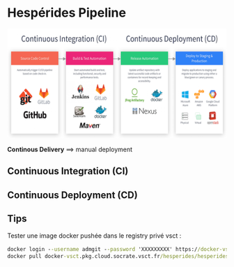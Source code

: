 # Hespérides Pipeline

![alt text](CICD-resource.png)

**Continous Delivery** ==> manual deployment

## Continuous Integration (CI)

## Continuous Deployment (CD)

## Tips

Tester une image docker pushée dans le registry privé vsct :
````cmd
docker login --username admgit --password 'XXXXXXXXX' https://docker-vsct.pkg.cloud.socrate.vsct.fr 
docker pull docker-vsct.pkg.cloud.socrate.vsct.fr/hesperides/hesperides:develop 
````